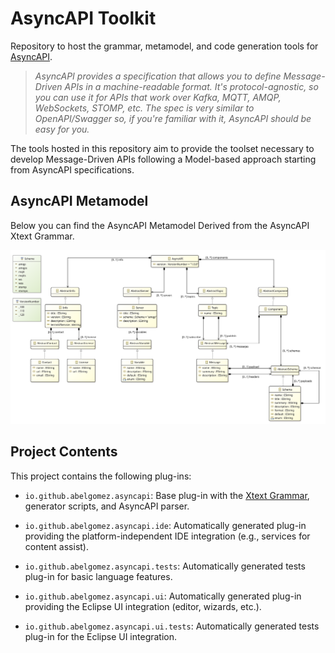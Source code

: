 # AsyncAPI Toolkit
Repository to host the grammar, metamodel, and code generation tools for [AsyncAPI](https://www.asyncapi.com). 

> _AsyncAPI provides a specification that allows you to define Message-Driven APIs in a machine-readable format. It's protocol-agnostic, so you can use it for APIs that work over Kafka, MQTT, AMQP, WebSockets, STOMP, etc. The spec is very similar to OpenAPI/Swagger so, if you're familiar with it, AsyncAPI should be easy for you._

The tools hosted in this repository aim to provide the toolset necessary to develop Message-Driven APIs following a Model-based approach starting from AsyncAPI specifications.

## AsyncAPI Metamodel

Below you can find the AsyncAPI Metamodel Derived from the AsyncAPI Xtext Grammar.

![AsyncAPI Metamodel](io.github.abelgomez.asyncapi/model/AsyncApi.svg)


## Project Contents

This project contains the following plug-ins:

* `io.github.abelgomez.asyncapi`: Base plug-in with the [Xtext Grammar](io.github.abelgomez.asyncapi/src/io/github/abelgomez/asyncapi/AsyncApi.xtext), generator scripts, and AsyncAPI parser.

* `io.github.abelgomez.asyncapi.ide`: Automatically generated plug-in providing the platform-independent IDE integration (e.g., services for content assist).

* `io.github.abelgomez.asyncapi.tests`: Automatically generated tests plug-in for basic language features.

*  `io.github.abelgomez.asyncapi.ui`: Automatically generated plug-in providing the Eclipse UI integration (editor, wizards, etc.).

* `io.github.abelgomez.asyncapi.ui.tests`: Automatically generated tests plug-in for the Eclipse UI integration.
